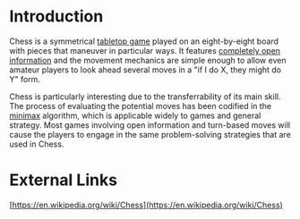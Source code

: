 # Introduction
Chess is a symmetrical [tabletop game](/games/tabletop) played on an eight-by-eight board with
pieces that maneuver in particular ways. It features
[completely open information](/games/information) and the movement mechanics are simple enough to
allow even amateur players to look ahead several moves in a "if I do X, they might do Y" form.

Chess is particularly interesting due to the transferrability of its main skill. The process of
evaluating the potential moves has been codified in the
[minimax](https://en.wikipedia.org/wiki/Minimax) algorithm, which is applicable widely to games and
general strategy. Most games involving open information and turn-based moves will cause the players
to engage in the same problem-solving strategies that are used in Chess.

# External Links
[https://en.wikipedia.org/wiki/Chess](https://en.wikipedia.org/wiki/Chess)
